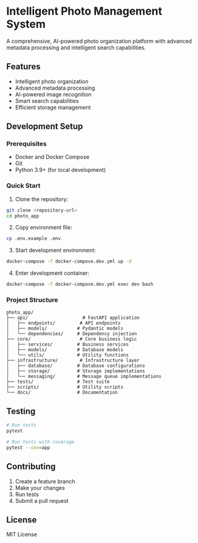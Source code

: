 # Intelligent Photo Management System

A comprehensive, AI-powered photo organization platform with advanced metadata processing and intelligent search capabilities.

## Features

- Intelligent photo organization
- Advanced metadata processing
- AI-powered image recognition
- Smart search capabilities
- Efficient storage management

## Development Setup

### Prerequisites

- Docker and Docker Compose
- Git
- Python 3.9+ (for local development)

### Quick Start

1. Clone the repository:
```bash
git clone <repository-url>
cd photo_app
```

2. Copy environment file:
```bash
cp .env.example .env
```

3. Start development environment:
```bash
docker-compose -f docker-compose.dev.yml up -d
```

4. Enter development container:
```bash
docker-compose -f docker-compose.dev.yml exec dev bash
```

### Project Structure

```
photo_app/
├── api/                    # FastAPI application
│   ├── endpoints/         # API endpoints
│   ├── models/           # Pydantic models
│   └── dependencies/     # Dependency injection
├── core/                  # Core business logic
│   ├── services/         # Business services
│   ├── models/           # Database models
│   └── utils/            # Utility functions
├── infrastructure/        # Infrastructure layer
│   ├── database/         # Database configurations
│   ├── storage/          # Storage implementations
│   └── messaging/        # Message queue implementations
├── tests/                # Test suite
├── scripts/              # Utility scripts
└── docs/                 # Documentation
```

## Testing

```bash
# Run tests
pytest

# Run tests with coverage
pytest --cov=app
```

## Contributing

1. Create a feature branch
2. Make your changes
3. Run tests
4. Submit a pull request

## License

MIT License
